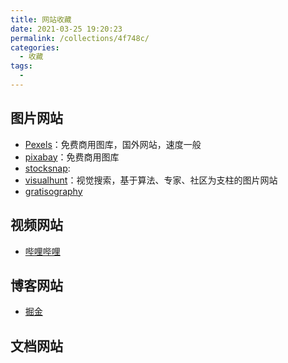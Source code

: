 ```yaml
---
title: 网站收藏
date: 2021-03-25 19:20:23
permalink: /collections/4f748c/
categories:
  - 收藏
tags:
  - 
---
```

## 图片网站
- [Pexels](https://www.pexels.com/zh-cn/)：免费商用图库，国外网站，速度一般
- [pixabay](https://pixabay.com/zh/)：免费商用图库
- [stocksnap](https://stocksnap.io):
- [visualhunt](https://visualhunt.com/)：视觉搜索，基于算法、专家、社区为支柱的图片网站
- [gratisography](https://gratisography.com/)

## 视频网站
- [哔哩哔哩]()

## 博客网站
- [掘金](https://juejin.cn)

## 文档网站

## 